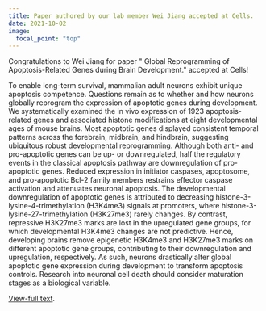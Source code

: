 ```yaml
---
title: Paper authored by our lab member Wei Jiang accepted at Cells.
date: 2021-10-02
image:
  focal_point: "top"
---
```


Congratulations to Wei Jiang for paper " Global Reprogramming of Apoptosis-Related Genes during Brain Development." accepted at Cells!

<!--more-->

To enable long-term survival, mammalian adult neurons exhibit unique apoptosis competence. Questions remain as to whether and how neurons globally reprogram the expression of apoptotic genes during development. We systematically examined the in vivo expression of 1923 apoptosis-related genes and associated histone modifications at eight developmental ages of mouse brains. Most apoptotic genes displayed consistent temporal patterns across the forebrain, midbrain, and hindbrain, suggesting ubiquitous robust developmental reprogramming. Although both anti- and pro-apoptotic genes can be up- or downregulated, half the regulatory events in the classical apoptosis pathway are downregulation of pro-apoptotic genes. Reduced expression in initiator caspases, apoptosome, and pro-apoptotic Bcl-2 family members restrains effector caspase activation and attenuates neuronal apoptosis. The developmental downregulation of apoptotic genes is attributed to decreasing histone-3-lysine-4-trimethylation (H3K4me3) signals at promoters, where histone-3-lysine-27-trimethylation (H3K27me3) rarely changes. By contrast, repressive H3K27me3 marks are lost in the upregulated gene groups, for which developmental H3K4me3 changes are not predictive. Hence, developing brains remove epigenetic H3K4me3 and H3K27me3 marks on different apoptotic gene groups, contributing to their downregulation and upregulation, respectively. As such, neurons drastically alter global apoptotic gene expression during development to transform apoptosis controls. Research into neuronal cell death should consider maturation stages as a biological variable.

[View-full text](https://www.mdpi.com/2073-4409/10/11/2901/htm).